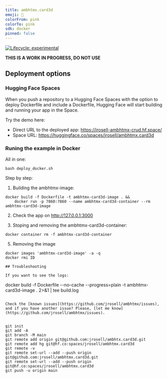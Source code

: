 ```yaml
---
title: ambhtmx.card3d
emoji: 🏃
colorFrom: pink
colorTo: pink
sdk: docker
pinned: false
---
```


<!-- badges: start -->

[![Lifecycle:
experimental](https://img.shields.io/badge/lifecycle-experimental-orange.svg)](https://www.tidyverse.org/lifecycle/#experimental)

<!-- badges: end -->

**THIS IS A WORK IN PROGRESS, DO NOT USE**

## Deployment options

### Hugging Face Spaces

When you push a repository to a Hugging Face Spaces with the option to deploy Dockerfile and include a Dockerfile,  Hugging Face will start building and running your app in the Space.

Try the demo here: 

* Direct URL to the deployed app: https://jrosell-ambhtmx-crud.hf.space/
* Space URL: https://huggingface.co/spaces/jrosell/ambhtmx.card3d


### Runing the example in Docker

All in one:

```
bash deploy_docker.sh
```

Step by step:

1. Building the ambhtmx-image:

```
docker build -f Dockerfile -t ambhtmx-card3d-image . && 
    docker run -p 7860:7860 --name ambhtmx-card3d-container --rm ambhtmx-card3d-image
```

2. Check the app on http://127.0.0.1:3000

4. Stoping and removing the ambhtmx-card3d-container:

```
docker container rm -f ambhtmx-card3d-container
```

5. Removing the image
```
docker images 'ambhtmx-card3d-image' -a -q
docker rmi ID

## Troubleshooting

If you want to see the logs:

```
docker build -f Dockerfile  --no-cache --progress=plain -t ambhtmx-card3d-image . 2>&1 | tee build.log
```

Check the [known issues](https://github.com/jrosell/ambhtmx/issues), and if you have another issue? Please, [let me know](https://github.com/jrosell/ambhtmx/issues).


git init
git add -A
git branch -M main
git remote add origin git@github.com:jrosell/ambhtx.card3d.git
git remote add hg git@hf.co:spaces/jrosell/ambhtmx.card3d
git remote -v
git remote set-url --add --push origin git@github.com:jrosell/ambhtmx.card3d.git
git remote set-url --add --push origin git@hf.co:spaces/jrosell/ambhtmx.card3d
git push -u origin main